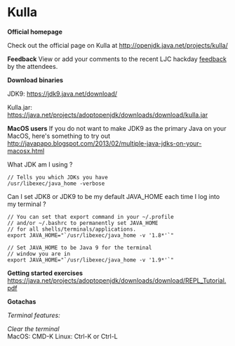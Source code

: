 # Kulla

**Official homepage**

Check out the official page on Kulla at 
http://openjdk.java.net/projects/kulla/

**Feedback**
View or add your comments to the recent LJC hackday [feedback](https://docs.google.com/document/d/1b236MW-cliUrmSWyVkBBs460Inh5lLcLvRsOmGThzlg/edit?usp=sharing) by the attendees.

**Download binaries**  

JDK9: https://jdk9.java.net/download/

Kulla.jar: https://java.net/projects/adoptopenjdk/downloads/download/kulla.jar


**MacOS users**
If you do not want to make JDK9 as the primary Java on your MacOS, here's something to try out http://javapapo.blogspot.com/2013/02/multiple-java-jdks-on-your-macosx.html

What JDK am I using ?
```
// Tells you which JDKs you have
/usr/libexec/java_home -verbose
```

Can I set JDK8 or JDK9 to be my default JAVA_HOME each time I log into my terminal ?

```
// You can set that export command in your ~/.profile
// and/or ~/.bashrc to permanently set JAVA_HOME
// for all shells/terminals/applications.
export JAVA_HOME="`/usr/libexec/java_home -v '1.8*'`"

// Set JAVA_HOME to be Java 9 for the terminal
// window you are in
export JAVA_HOME="`/usr/libexec/java_home -v '1.9*'`"
```

**Getting started exercises**
https://java.net/projects/adoptopenjdk/downloads/download/REPL_Tutorial.pdf



**Gotachas**  

*Terminal features:*  

*Clear the terminal*  
 MacOS: CMD-K
 Linux: Ctrl-K or Ctrl-L

